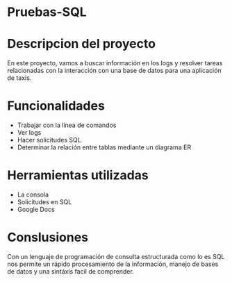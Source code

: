 # Pruebas-SQL

# Descripcion del proyecto

En este proyecto, vamos a buscar información en los logs y resolver tareas relacionadas con la interacción con una base de datos para una aplicación de taxis.

# Funcionalidades

* Trabajar con la línea de comandos
* Ver logs
* Hacer solicitudes SQL
* Determinar la relación entre tablas mediante un diagrama ER

# Herramientas utilizadas 
* La consola
* Solicitudes en SQL
* Google Docs

# Conslusiones

Con un lenguaje de programación de consulta estructurada como lo es SQL nos permite un rápido procesamiento de la información, manejo de bases de datos y una sintáxis facil de comprender.

